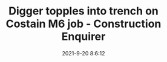 ---
"title": "Digger topples into trench on Costain M6 job - Construction Enquirer"
"date": "2021-9-20 8:6:12"
"feed_name": "GOOGLENEWSCONSTRUCTION"
"feed_website": "https://news.google.com/search?q=construction%2Bincident&hl=en-US&gl=US&ceid=US:en"
"feed_rss": "https://news.google.com/rss/search?q=construction%2Bincident&hl=en-US&gl=US&ceid=US:en"
"link": "https://www.constructionenquirer.com/2021/09/20/hse-shuts-m6-job-after-excavator-topples-into-trench/"
"file": "_posts/2021-1-1-e98710f7b997750785916e012f2ee6f182eab55f.md"
"accident": "0"
"drilling": "0"
"dead": "0"
"injured": "0"
---
